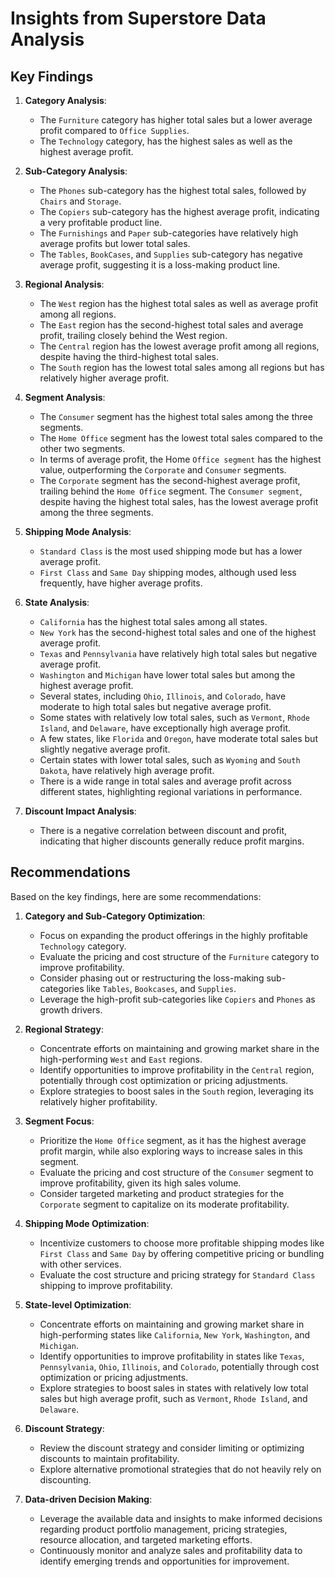 # Insights from Superstore Data Analysis

## Key Findings

1. **Category Analysis**:
   - The `Furniture` category has higher total sales but a lower average profit compared to `Office Supplies`.
   - The `Technology` category, has the highest sales as well as the highest average profit.

2. **Sub-Category Analysis**:
   - The `Phones` sub-category has the highest total sales, followed by `Chairs` and `Storage`.
   - The `Copiers` sub-category has the highest average profit, indicating a very profitable product line.
   - The `Furnishings` and `Paper` sub-categories have relatively high average profits but lower total sales.
   - The `Tables`, `BookCases`, and `Supplies` sub-category has negative average profit, suggesting it is a loss-making product line.

3. **Regional Analysis**:
   - The `West` region has the highest total sales as well as average profit among all regions.
   - The `East` region has the second-highest total sales and average profit, trailing closely behind the West region.
   - The `Central` region has the lowest average profit among all regions, despite having the third-highest total sales.
   - The `South` region has the lowest total sales among all regions but has relatively higher average profit.

4. **Segment Analysis**:
   - The `Consumer` segment has the highest total sales among the three segments.
   - The `Home Office` segment has the lowest total sales compared to the other two segments.
   - In terms of average profit, the Home `Office segment` has the highest value, outperforming the `Corporate` and `Consumer` segments.
   - The `Corporate` segment has the second-highest average profit, trailing behind the `Home Office` segment.
The `Consumer segment`, despite having the highest total sales, has the lowest average profit among the three segments.

5. **Shipping Mode Analysis**:
   - `Standard Class` is the most used shipping mode but has a lower average profit.
   - `First Class` and `Same Day` shipping modes, although used less frequently, have higher average profits.

7. **State Analysis**:
   - `California` has the highest total sales among all states.
   - `New York` has the second-highest total sales and one of the highest average profit.
   - `Texas` and `Pennsylvania` have relatively high total sales but negative average profit.
   - `Washington` and `Michigan` have lower total sales but among the highest average profit.
   - Several states, including `Ohio`, `Illinois`, and `Colorado`, have moderate to high total sales but negative average profit.
   - Some states with relatively low total sales, such as `Vermont`, `Rhode Island`, and `Delaware`, have exceptionally high average profit.
   - A few states, like `Florida` and `Oregon`, have moderate total sales but slightly negative average profit.
   - Certain states with lower total sales, such as `Wyoming` and `South Dakota`, have relatively high average profit.
   - There is a wide range in total sales and average profit across different states, highlighting regional variations in performance.

6. **Discount Impact Analysis**:
   - There is a negative correlation between discount and profit, indicating that higher discounts generally reduce profit margins.

## Recommendations

Based on the key findings, here are some recommendations:

1. **Category and Sub-Category Optimization**:
   - Focus on expanding the product offerings in the highly profitable `Technology` category.
   - Evaluate the pricing and cost structure of the `Furniture` category to improve profitability.
   - Consider phasing out or restructuring the loss-making sub-categories like `Tables`, `Bookcases`, and `Supplies`.
   - Leverage the high-profit sub-categories like `Copiers` and `Phones` as growth drivers.

2. **Regional Strategy**:
   - Concentrate efforts on maintaining and growing market share in the high-performing `West` and `East` regions.
   - Identify opportunities to improve profitability in the `Central` region, potentially through cost optimization or pricing adjustments.
   - Explore strategies to boost sales in the `South` region, leveraging its relatively higher profitability.

3. **Segment Focus**:
   - Prioritize the `Home Office` segment, as it has the highest average profit margin, while also exploring ways to increase sales in this segment.
   - Evaluate the pricing and cost structure of the `Consumer` segment to improve profitability, given its high sales volume.
   - Consider targeted marketing and product strategies for the `Corporate` segment to capitalize on its moderate profitability.

4. **Shipping Mode Optimization**:
   - Incentivize customers to choose more profitable shipping modes like `First Class` and `Same Day` by offering competitive pricing or bundling with other services.
   - Evaluate the cost structure and pricing strategy for `Standard Class` shipping to improve profitability.

5. **State-level Optimization**:
   - Concentrate efforts on maintaining and growing market share in high-performing states like `California`, `New York`, `Washington`, and `Michigan`.
   - Identify opportunities to improve profitability in states like `Texas`, `Pennsylvania`, `Ohio`, `Illinois`, and `Colorado`, potentially through cost optimization or pricing adjustments.
   - Explore strategies to boost sales in states with relatively low total sales but high average profit, such as `Vermont`, `Rhode Island`, and `Delaware`.

6. **Discount Strategy**:
   - Review the discount strategy and consider limiting or optimizing discounts to maintain profitability.
   - Explore alternative promotional strategies that do not heavily rely on discounting.

7. **Data-driven Decision Making**:
   - Leverage the available data and insights to make informed decisions regarding product portfolio management, pricing strategies, resource allocation, and targeted marketing efforts.
   - Continuously monitor and analyze sales and profitability data to identify emerging trends and opportunities for improvement.
